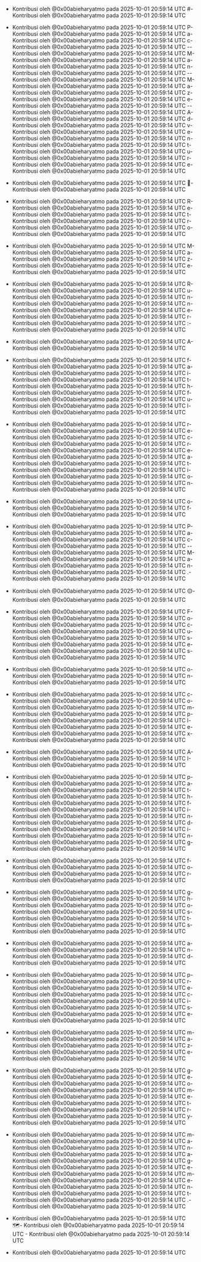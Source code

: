 - Kontribusi oleh @0x00abieharyatmo pada 2025-10-01 20:59:14 UTC
#- Kontribusi oleh @0x00abieharyatmo pada 2025-10-01 20:59:14 UTC
 - Kontribusi oleh @0x00abieharyatmo pada 2025-10-01 20:59:14 UTC
P- Kontribusi oleh @0x00abieharyatmo pada 2025-10-01 20:59:14 UTC
a- Kontribusi oleh @0x00abieharyatmo pada 2025-10-01 20:59:14 UTC
c- Kontribusi oleh @0x00abieharyatmo pada 2025-10-01 20:59:14 UTC
-- Kontribusi oleh @0x00abieharyatmo pada 2025-10-01 20:59:14 UTC
M- Kontribusi oleh @0x00abieharyatmo pada 2025-10-01 20:59:14 UTC
a- Kontribusi oleh @0x00abieharyatmo pada 2025-10-01 20:59:14 UTC
n- Kontribusi oleh @0x00abieharyatmo pada 2025-10-01 20:59:14 UTC
-- Kontribusi oleh @0x00abieharyatmo pada 2025-10-01 20:59:14 UTC
M- Kontribusi oleh @0x00abieharyatmo pada 2025-10-01 20:59:14 UTC
a- Kontribusi oleh @0x00abieharyatmo pada 2025-10-01 20:59:14 UTC
z- Kontribusi oleh @0x00abieharyatmo pada 2025-10-01 20:59:14 UTC
e- Kontribusi oleh @0x00abieharyatmo pada 2025-10-01 20:59:14 UTC
-- Kontribusi oleh @0x00abieharyatmo pada 2025-10-01 20:59:14 UTC
A- Kontribusi oleh @0x00abieharyatmo pada 2025-10-01 20:59:14 UTC
d- Kontribusi oleh @0x00abieharyatmo pada 2025-10-01 20:59:14 UTC
v- Kontribusi oleh @0x00abieharyatmo pada 2025-10-01 20:59:14 UTC
e- Kontribusi oleh @0x00abieharyatmo pada 2025-10-01 20:59:14 UTC
n- Kontribusi oleh @0x00abieharyatmo pada 2025-10-01 20:59:14 UTC
t- Kontribusi oleh @0x00abieharyatmo pada 2025-10-01 20:59:14 UTC
u- Kontribusi oleh @0x00abieharyatmo pada 2025-10-01 20:59:14 UTC
r- Kontribusi oleh @0x00abieharyatmo pada 2025-10-01 20:59:14 UTC
e- Kontribusi oleh @0x00abieharyatmo pada 2025-10-01 20:59:14 UTC

- Kontribusi oleh @0x00abieharyatmo pada 2025-10-01 20:59:14 UTC
👻- Kontribusi oleh @0x00abieharyatmo pada 2025-10-01 20:59:14 UTC
 - Kontribusi oleh @0x00abieharyatmo pada 2025-10-01 20:59:14 UTC
R- Kontribusi oleh @0x00abieharyatmo pada 2025-10-01 20:59:14 UTC
e- Kontribusi oleh @0x00abieharyatmo pada 2025-10-01 20:59:14 UTC
t- Kontribusi oleh @0x00abieharyatmo pada 2025-10-01 20:59:14 UTC
r- Kontribusi oleh @0x00abieharyatmo pada 2025-10-01 20:59:14 UTC
o- Kontribusi oleh @0x00abieharyatmo pada 2025-10-01 20:59:14 UTC
 - Kontribusi oleh @0x00abieharyatmo pada 2025-10-01 20:59:14 UTC
M- Kontribusi oleh @0x00abieharyatmo pada 2025-10-01 20:59:14 UTC
a- Kontribusi oleh @0x00abieharyatmo pada 2025-10-01 20:59:14 UTC
z- Kontribusi oleh @0x00abieharyatmo pada 2025-10-01 20:59:14 UTC
e- Kontribusi oleh @0x00abieharyatmo pada 2025-10-01 20:59:14 UTC
 - Kontribusi oleh @0x00abieharyatmo pada 2025-10-01 20:59:14 UTC
R- Kontribusi oleh @0x00abieharyatmo pada 2025-10-01 20:59:14 UTC
u- Kontribusi oleh @0x00abieharyatmo pada 2025-10-01 20:59:14 UTC
n- Kontribusi oleh @0x00abieharyatmo pada 2025-10-01 20:59:14 UTC
n- Kontribusi oleh @0x00abieharyatmo pada 2025-10-01 20:59:14 UTC
e- Kontribusi oleh @0x00abieharyatmo pada 2025-10-01 20:59:14 UTC
r- Kontribusi oleh @0x00abieharyatmo pada 2025-10-01 20:59:14 UTC
:- Kontribusi oleh @0x00abieharyatmo pada 2025-10-01 20:59:14 UTC
 - Kontribusi oleh @0x00abieharyatmo pada 2025-10-01 20:59:14 UTC
A- Kontribusi oleh @0x00abieharyatmo pada 2025-10-01 20:59:14 UTC
 - Kontribusi oleh @0x00abieharyatmo pada 2025-10-01 20:59:14 UTC
f- Kontribusi oleh @0x00abieharyatmo pada 2025-10-01 20:59:14 UTC
a- Kontribusi oleh @0x00abieharyatmo pada 2025-10-01 20:59:14 UTC
i- Kontribusi oleh @0x00abieharyatmo pada 2025-10-01 20:59:14 UTC
t- Kontribusi oleh @0x00abieharyatmo pada 2025-10-01 20:59:14 UTC
h- Kontribusi oleh @0x00abieharyatmo pada 2025-10-01 20:59:14 UTC
f- Kontribusi oleh @0x00abieharyatmo pada 2025-10-01 20:59:14 UTC
u- Kontribusi oleh @0x00abieharyatmo pada 2025-10-01 20:59:14 UTC
l- Kontribusi oleh @0x00abieharyatmo pada 2025-10-01 20:59:14 UTC
 - Kontribusi oleh @0x00abieharyatmo pada 2025-10-01 20:59:14 UTC
r- Kontribusi oleh @0x00abieharyatmo pada 2025-10-01 20:59:14 UTC
e- Kontribusi oleh @0x00abieharyatmo pada 2025-10-01 20:59:14 UTC
c- Kontribusi oleh @0x00abieharyatmo pada 2025-10-01 20:59:14 UTC
r- Kontribusi oleh @0x00abieharyatmo pada 2025-10-01 20:59:14 UTC
e- Kontribusi oleh @0x00abieharyatmo pada 2025-10-01 20:59:14 UTC
a- Kontribusi oleh @0x00abieharyatmo pada 2025-10-01 20:59:14 UTC
t- Kontribusi oleh @0x00abieharyatmo pada 2025-10-01 20:59:14 UTC
i- Kontribusi oleh @0x00abieharyatmo pada 2025-10-01 20:59:14 UTC
o- Kontribusi oleh @0x00abieharyatmo pada 2025-10-01 20:59:14 UTC
n- Kontribusi oleh @0x00abieharyatmo pada 2025-10-01 20:59:14 UTC
 - Kontribusi oleh @0x00abieharyatmo pada 2025-10-01 20:59:14 UTC
o- Kontribusi oleh @0x00abieharyatmo pada 2025-10-01 20:59:14 UTC
f- Kontribusi oleh @0x00abieharyatmo pada 2025-10-01 20:59:14 UTC
 - Kontribusi oleh @0x00abieharyatmo pada 2025-10-01 20:59:14 UTC
P- Kontribusi oleh @0x00abieharyatmo pada 2025-10-01 20:59:14 UTC
a- Kontribusi oleh @0x00abieharyatmo pada 2025-10-01 20:59:14 UTC
c- Kontribusi oleh @0x00abieharyatmo pada 2025-10-01 20:59:14 UTC
-- Kontribusi oleh @0x00abieharyatmo pada 2025-10-01 20:59:14 UTC
M- Kontribusi oleh @0x00abieharyatmo pada 2025-10-01 20:59:14 UTC
a- Kontribusi oleh @0x00abieharyatmo pada 2025-10-01 20:59:14 UTC
n- Kontribusi oleh @0x00abieharyatmo pada 2025-10-01 20:59:14 UTC
.- Kontribusi oleh @0x00abieharyatmo pada 2025-10-01 20:59:14 UTC
 - Kontribusi oleh @0x00abieharyatmo pada 2025-10-01 20:59:14 UTC
🟡- Kontribusi oleh @0x00abieharyatmo pada 2025-10-01 20:59:14 UTC
 - Kontribusi oleh @0x00abieharyatmo pada 2025-10-01 20:59:14 UTC
F- Kontribusi oleh @0x00abieharyatmo pada 2025-10-01 20:59:14 UTC
o- Kontribusi oleh @0x00abieharyatmo pada 2025-10-01 20:59:14 UTC
c- Kontribusi oleh @0x00abieharyatmo pada 2025-10-01 20:59:14 UTC
u- Kontribusi oleh @0x00abieharyatmo pada 2025-10-01 20:59:14 UTC
s- Kontribusi oleh @0x00abieharyatmo pada 2025-10-01 20:59:14 UTC
e- Kontribusi oleh @0x00abieharyatmo pada 2025-10-01 20:59:14 UTC
s- Kontribusi oleh @0x00abieharyatmo pada 2025-10-01 20:59:14 UTC
 - Kontribusi oleh @0x00abieharyatmo pada 2025-10-01 20:59:14 UTC
o- Kontribusi oleh @0x00abieharyatmo pada 2025-10-01 20:59:14 UTC
n- Kontribusi oleh @0x00abieharyatmo pada 2025-10-01 20:59:14 UTC
 - Kontribusi oleh @0x00abieharyatmo pada 2025-10-01 20:59:14 UTC
c- Kontribusi oleh @0x00abieharyatmo pada 2025-10-01 20:59:14 UTC
o- Kontribusi oleh @0x00abieharyatmo pada 2025-10-01 20:59:14 UTC
m- Kontribusi oleh @0x00abieharyatmo pada 2025-10-01 20:59:14 UTC
p- Kontribusi oleh @0x00abieharyatmo pada 2025-10-01 20:59:14 UTC
l- Kontribusi oleh @0x00abieharyatmo pada 2025-10-01 20:59:14 UTC
e- Kontribusi oleh @0x00abieharyatmo pada 2025-10-01 20:59:14 UTC
x- Kontribusi oleh @0x00abieharyatmo pada 2025-10-01 20:59:14 UTC
 - Kontribusi oleh @0x00abieharyatmo pada 2025-10-01 20:59:14 UTC
A- Kontribusi oleh @0x00abieharyatmo pada 2025-10-01 20:59:14 UTC
I- Kontribusi oleh @0x00abieharyatmo pada 2025-10-01 20:59:14 UTC
 - Kontribusi oleh @0x00abieharyatmo pada 2025-10-01 20:59:14 UTC
p- Kontribusi oleh @0x00abieharyatmo pada 2025-10-01 20:59:14 UTC
a- Kontribusi oleh @0x00abieharyatmo pada 2025-10-01 20:59:14 UTC
t- Kontribusi oleh @0x00abieharyatmo pada 2025-10-01 20:59:14 UTC
h- Kontribusi oleh @0x00abieharyatmo pada 2025-10-01 20:59:14 UTC
f- Kontribusi oleh @0x00abieharyatmo pada 2025-10-01 20:59:14 UTC
i- Kontribusi oleh @0x00abieharyatmo pada 2025-10-01 20:59:14 UTC
n- Kontribusi oleh @0x00abieharyatmo pada 2025-10-01 20:59:14 UTC
d- Kontribusi oleh @0x00abieharyatmo pada 2025-10-01 20:59:14 UTC
i- Kontribusi oleh @0x00abieharyatmo pada 2025-10-01 20:59:14 UTC
n- Kontribusi oleh @0x00abieharyatmo pada 2025-10-01 20:59:14 UTC
g- Kontribusi oleh @0x00abieharyatmo pada 2025-10-01 20:59:14 UTC
 - Kontribusi oleh @0x00abieharyatmo pada 2025-10-01 20:59:14 UTC
f- Kontribusi oleh @0x00abieharyatmo pada 2025-10-01 20:59:14 UTC
o- Kontribusi oleh @0x00abieharyatmo pada 2025-10-01 20:59:14 UTC
r- Kontribusi oleh @0x00abieharyatmo pada 2025-10-01 20:59:14 UTC
 - Kontribusi oleh @0x00abieharyatmo pada 2025-10-01 20:59:14 UTC
g- Kontribusi oleh @0x00abieharyatmo pada 2025-10-01 20:59:14 UTC
h- Kontribusi oleh @0x00abieharyatmo pada 2025-10-01 20:59:14 UTC
o- Kontribusi oleh @0x00abieharyatmo pada 2025-10-01 20:59:14 UTC
s- Kontribusi oleh @0x00abieharyatmo pada 2025-10-01 20:59:14 UTC
t- Kontribusi oleh @0x00abieharyatmo pada 2025-10-01 20:59:14 UTC
s- Kontribusi oleh @0x00abieharyatmo pada 2025-10-01 20:59:14 UTC
 - Kontribusi oleh @0x00abieharyatmo pada 2025-10-01 20:59:14 UTC
a- Kontribusi oleh @0x00abieharyatmo pada 2025-10-01 20:59:14 UTC
n- Kontribusi oleh @0x00abieharyatmo pada 2025-10-01 20:59:14 UTC
d- Kontribusi oleh @0x00abieharyatmo pada 2025-10-01 20:59:14 UTC
 - Kontribusi oleh @0x00abieharyatmo pada 2025-10-01 20:59:14 UTC
p- Kontribusi oleh @0x00abieharyatmo pada 2025-10-01 20:59:14 UTC
r- Kontribusi oleh @0x00abieharyatmo pada 2025-10-01 20:59:14 UTC
e- Kontribusi oleh @0x00abieharyatmo pada 2025-10-01 20:59:14 UTC
c- Kontribusi oleh @0x00abieharyatmo pada 2025-10-01 20:59:14 UTC
i- Kontribusi oleh @0x00abieharyatmo pada 2025-10-01 20:59:14 UTC
s- Kontribusi oleh @0x00abieharyatmo pada 2025-10-01 20:59:14 UTC
e- Kontribusi oleh @0x00abieharyatmo pada 2025-10-01 20:59:14 UTC
 - Kontribusi oleh @0x00abieharyatmo pada 2025-10-01 20:59:14 UTC
m- Kontribusi oleh @0x00abieharyatmo pada 2025-10-01 20:59:14 UTC
a- Kontribusi oleh @0x00abieharyatmo pada 2025-10-01 20:59:14 UTC
z- Kontribusi oleh @0x00abieharyatmo pada 2025-10-01 20:59:14 UTC
e- Kontribusi oleh @0x00abieharyatmo pada 2025-10-01 20:59:14 UTC
 - Kontribusi oleh @0x00abieharyatmo pada 2025-10-01 20:59:14 UTC
g- Kontribusi oleh @0x00abieharyatmo pada 2025-10-01 20:59:14 UTC
e- Kontribusi oleh @0x00abieharyatmo pada 2025-10-01 20:59:14 UTC
o- Kontribusi oleh @0x00abieharyatmo pada 2025-10-01 20:59:14 UTC
m- Kontribusi oleh @0x00abieharyatmo pada 2025-10-01 20:59:14 UTC
e- Kontribusi oleh @0x00abieharyatmo pada 2025-10-01 20:59:14 UTC
t- Kontribusi oleh @0x00abieharyatmo pada 2025-10-01 20:59:14 UTC
r- Kontribusi oleh @0x00abieharyatmo pada 2025-10-01 20:59:14 UTC
y- Kontribusi oleh @0x00abieharyatmo pada 2025-10-01 20:59:14 UTC
 - Kontribusi oleh @0x00abieharyatmo pada 2025-10-01 20:59:14 UTC
m- Kontribusi oleh @0x00abieharyatmo pada 2025-10-01 20:59:14 UTC
a- Kontribusi oleh @0x00abieharyatmo pada 2025-10-01 20:59:14 UTC
n- Kontribusi oleh @0x00abieharyatmo pada 2025-10-01 20:59:14 UTC
a- Kontribusi oleh @0x00abieharyatmo pada 2025-10-01 20:59:14 UTC
g- Kontribusi oleh @0x00abieharyatmo pada 2025-10-01 20:59:14 UTC
e- Kontribusi oleh @0x00abieharyatmo pada 2025-10-01 20:59:14 UTC
m- Kontribusi oleh @0x00abieharyatmo pada 2025-10-01 20:59:14 UTC
e- Kontribusi oleh @0x00abieharyatmo pada 2025-10-01 20:59:14 UTC
n- Kontribusi oleh @0x00abieharyatmo pada 2025-10-01 20:59:14 UTC
t- Kontribusi oleh @0x00abieharyatmo pada 2025-10-01 20:59:14 UTC
.- Kontribusi oleh @0x00abieharyatmo pada 2025-10-01 20:59:14 UTC
 - Kontribusi oleh @0x00abieharyatmo pada 2025-10-01 20:59:14 UTC
🗺- Kontribusi oleh @0x00abieharyatmo pada 2025-10-01 20:59:14 UTC
️- Kontribusi oleh @0x00abieharyatmo pada 2025-10-01 20:59:14 UTC

- Kontribusi oleh @0x00abieharyatmo pada 2025-10-01 20:59:14 UTC
